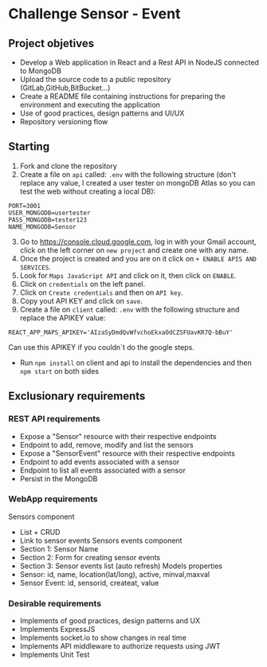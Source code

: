 # Challenge Sensor - Event

## Project objetives

- Develop a Web application in React and a Rest API in NodeJS connected to MongoDB
- Upload the source code to a public repository (GitLab,GitHub,BitBucket...)
- Create a README file containing instructions for preparing the environment and executing the application
- Use of good practices, design patterns and UI/UX
- Repository versioning flow

## Starting

 1. Fork and clone the repository 
 2. Create a file on `api` called: `.env` with the following structure (don't replace any value, I created a user tester on mongoDB Atlas so you can test the web without creating a local DB):

```
PORT=3001
USER_MONGODB=usertester
PASS_MONGODB=tester123
NAME_MONGODB=Sensor
```

3. Go to https://console.cloud.google.com, log in with your Gmail account, click on the left corner on `new project` and create one with any name.
4. Once the project is created and you are on it click on `+ ENABLE APIS AND SERVICES`.
5. Look for `Maps JavaScript API` and click on it, then click on `ENABLE`.
6. Click on `credentials` on the left panel.
7. Click on `Create credentials` and then on `API key`.
8. Copy yout API KEY and click on `save`.
9. Create a file on `client` called: `.env` with the following structure and replace the APIKEY value:

```
REACT_APP_MAPS_APIKEY='AIzaSyDmdQvWfvchoEkxaOdCZSFUavKR7Q-bBuY'
```
Can use this APIKEY if you couldn´t do the google steps.

- Run `npm install` on client and api to install the dependencies and then `npm start` on both sides

## Exclusionary requirements

### REST API requirements
- Expose a "Sensor" resource with their respective
endpoints
- Endpoint to add, remove, modify and list the
sensors
- Expose a "SensorEvent" resource with their respective
endpoints
- Endpoint to add events associated with a sensor
- Endpoint to list all events associated with a
sensor
- Persist in the MongoDB

### WebApp requirements
Sensors component
- List + CRUD
- Link to sensor events
Sensors events component
- Section 1: Sensor Name
- Section 2: Form for creating sensor events
- Section 3: Sensor events list (auto refresh)
Models properties
- Sensor: id, name, location(lat/long), active,
minval,maxval
- Sensor Event: id, sensorid, createat, value

### Desirable requirements
- Implements of good practices, design patterns and UX
- Implements ExpressJS
- Implements socket.io to show changes in real time
- Implements API middleware to authorize requests using JWT
- Implements Unit Test